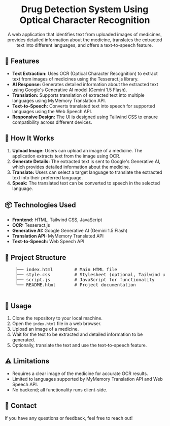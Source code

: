 <!DOCTYPE html>
<html lang="en">
<body>
    <h1 align="center">Drug Detection System Using Optical Character Recognition</h1>
    <p align="center">
        A web application that identifies text from uploaded images of medicines, provides detailed information about the medicine, translates the extracted text into different languages, and offers a text-to-speech feature.
    </p>

<h2>📜 Features</h2>
    <ul>
        <li><strong>Text Extraction:</strong> Uses OCR (Optical Character Recognition) to extract text from images of medicines using the Tesseract.js library.</li>
        <li><strong>AI Response:</strong> Generates detailed information about the extracted text using Google's Generative AI model (Gemini 1.5 Flash).</li>
        <li><strong>Translation:</strong> Supports translation of extracted text into multiple languages using MyMemory Translation API.</li>
        <li><strong>Text-to-Speech:</strong> Converts translated text into speech for supported languages using the Web Speech API.</li>
        <li><strong>Responsive Design:</strong> The UI is designed using Tailwind CSS to ensure compatibility across different devices.</li>
    </ul>

<h2>🚀 How It Works</h2>
    <ol>
        <li><strong>Upload Image:</strong> Users can upload an image of a medicine. The application extracts text from the image using OCR.</li>
        <li><strong>Generate Details:</strong> The extracted text is sent to Google's Generative AI, which provides detailed information about the medicine.</li>
        <li><strong>Translate:</strong> Users can select a target language to translate the extracted text into their preferred language.</li>
        <li><strong>Speak:</strong> The translated text can be converted to speech in the selected language.</li>
    </ol>

<h2>📦 Technologies Used</h2>
    <ul>
        <li><strong>Frontend:</strong> HTML, Tailwind CSS, JavaScript</li>
        <li><strong>OCR:</strong> Tesseract.js</li>
        <li><strong>Generative AI:</strong> Google Generative AI (Gemini 1.5 Flash)</li>
        <li><strong>Translation API:</strong> MyMemory Translated API</li>
        <li><strong>Text-to-Speech:</strong> Web Speech API</li>
    </ul>

<h2>📂 Project Structure</h2>
    <pre>
    ├── index.html        # Main HTML file
    ├── style.css         # Stylesheet (optional, Tailwind used via CDN)
    ├── script.js         # JavaScript for functionality
    └── README.html       # Project documentation
    </pre>

<h2>📖 Usage</h2>
    <ol>
        <li>Clone the repository to your local machine.</li>
        <li>Open the <code>index.html</code> file in a web browser.</li>
        <li>Upload an image of a medicine.</li>
        <li>Wait for the text to be extracted and detailed information to be generated.</li>
        <li>Optionally, translate the text and use the text-to-speech feature.</li>
    </ol>

<h2>⚠️ Limitations</h2>
    <ul>
        <li>Requires a clear image of the medicine for accurate OCR results.</li>
        <li>Limited to languages supported by MyMemory Translation API and Web Speech API.</li>
        <li>No backend; all functionality runs client-side.</li>
    </ul>

<h2>📧 Contact</h2>
    <p>If you have any questions or feedback, feel free to reach out!</p>
</body>
</html>
